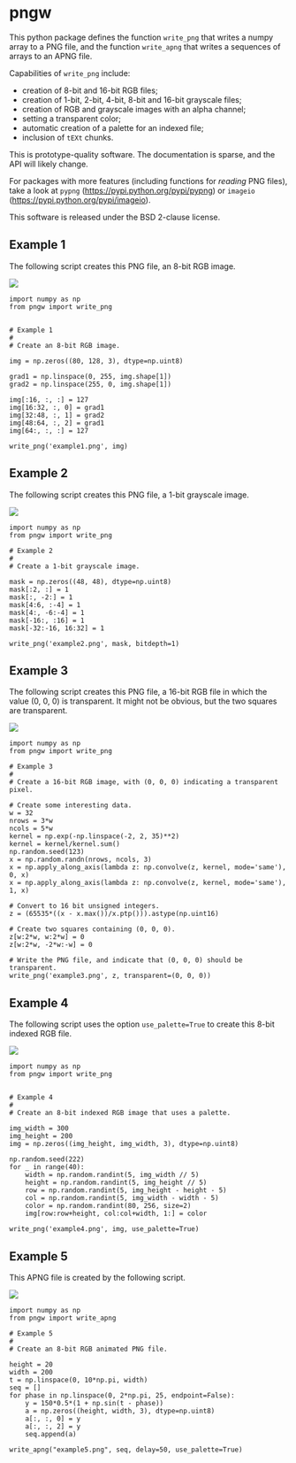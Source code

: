 pngw
====

This python package defines the function `write_png` that writes a
numpy array to a PNG file, and the function `write_apng` that writes
a sequences of arrays to an APNG file.

Capabilities of `write_png` include:

* creation of 8-bit and 16-bit RGB files;
* creation of 1-bit, 2-bit, 4-bit, 8-bit and 16-bit grayscale files;
* creation of RGB and grayscale images with an alpha channel;
* setting a transparent color;
* automatic creation of a palette for an indexed file;
* inclusion of `tEXt` chunks.

This is prototype-quality software.  The documentation is sparse, and the API
will likely change.

For packages with more features (including functions for *reading* PNG files),
take a look at `pypng` (https://pypi.python.org/pypi/pypng) or `imageio`
(https://pypi.python.org/pypi/imageio).

This software is released under the BSD 2-clause license.

Example 1
---------

The following script creates this PNG file, an 8-bit RGB image.

![](https://github.com/WarrenWeckesser/pngw/blob/master/examples/example1.png)

    import numpy as np
    from pngw import write_png


    # Example 1
    #
    # Create an 8-bit RGB image.

    img = np.zeros((80, 128, 3), dtype=np.uint8)

    grad1 = np.linspace(0, 255, img.shape[1])
    grad2 = np.linspace(255, 0, img.shape[1])

    img[:16, :, :] = 127
    img[16:32, :, 0] = grad1
    img[32:48, :, 1] = grad2
    img[48:64, :, 2] = grad1
    img[64:, :, :] = 127

    write_png('example1.png', img)


Example 2
---------

The following script creates this PNG file, a 1-bit grayscale image.

![](https://github.com/WarrenWeckesser/pngw/blob/master/examples/example2.png)

    import numpy as np
    from pngw import write_png

    # Example 2
    #
    # Create a 1-bit grayscale image.

    mask = np.zeros((48, 48), dtype=np.uint8)
    mask[:2, :] = 1
    mask[:, -2:] = 1
    mask[4:6, :-4] = 1
    mask[4:, -6:-4] = 1
    mask[-16:, :16] = 1
    mask[-32:-16, 16:32] = 1

    write_png('example2.png', mask, bitdepth=1)


Example 3
---------

The following script creates this PNG file, a 16-bit RGB file in which
the value (0, 0, 0) is transparent.  It might not be obvious, but the
two squares are transparent.

![](https://github.com/WarrenWeckesser/pngw/blob/master/examples/example3.png)


    import numpy as np
    from pngw import write_png

    # Example 3
    #
    # Create a 16-bit RGB image, with (0, 0, 0) indicating a transparent pixel.

    # Create some interesting data.
    w = 32
    nrows = 3*w
    ncols = 5*w
    kernel = np.exp(-np.linspace(-2, 2, 35)**2)
    kernel = kernel/kernel.sum()
    np.random.seed(123)
    x = np.random.randn(nrows, ncols, 3)
    x = np.apply_along_axis(lambda z: np.convolve(z, kernel, mode='same'), 0, x)
    x = np.apply_along_axis(lambda z: np.convolve(z, kernel, mode='same'), 1, x)

    # Convert to 16 bit unsigned integers.
    z = (65535*((x - x.max())/x.ptp())).astype(np.uint16)

    # Create two squares containing (0, 0, 0).
    z[w:2*w, w:2*w] = 0
    z[w:2*w, -2*w:-w] = 0

    # Write the PNG file, and indicate that (0, 0, 0) should be transparent.
    write_png('example3.png', z, transparent=(0, 0, 0))


Example 4
---------

The following script uses the option `use_palette=True` to create this 8-bit
indexed RGB file.

![](https://github.com/WarrenWeckesser/pngw/blob/master/examples/example4.png)

    import numpy as np
    from pngw import write_png


    # Example 4
    #
    # Create an 8-bit indexed RGB image that uses a palette.

    img_width = 300
    img_height = 200
    img = np.zeros((img_height, img_width, 3), dtype=np.uint8)

    np.random.seed(222)
    for _ in range(40):
        width = np.random.randint(5, img_width // 5)
        height = np.random.randint(5, img_height // 5)
        row = np.random.randint(5, img_height - height - 5)
        col = np.random.randint(5, img_width - width - 5)
        color = np.random.randint(80, 256, size=2)
        img[row:row+height, col:col+width, 1:] = color

    write_png('example4.png', img, use_palette=True)


Example 5
---------

This APNG file is created by the following script.

![](https://github.com/WarrenWeckesser/pngw/blob/master/examples/example5.png)


    import numpy as np
    from pngw import write_apng

    # Example 5
    #
    # Create an 8-bit RGB animated PNG file.

    height = 20
    width = 200
    t = np.linspace(0, 10*np.pi, width)
    seq = []
    for phase in np.linspace(0, 2*np.pi, 25, endpoint=False):
        y = 150*0.5*(1 + np.sin(t - phase))
        a = np.zeros((height, width, 3), dtype=np.uint8)
        a[:, :, 0] = y
        a[:, :, 2] = y
        seq.append(a)

    write_apng("example5.png", seq, delay=50, use_palette=True)
